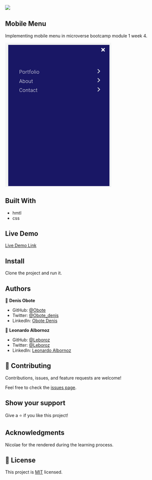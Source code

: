 ![](https://img.shields.io/badge/Microverse-blueviolet)

## Mobile Menu

Implementing mobile menu in microverse bootcamp module 1 week 4.


![screenshot](./app.png)


## Built With

- hmtl
- css
## Live Demo

[Live Demo Link](https://obote.github.io/myportfolio/)

## Install

Clone the project and run  it.



## Authors

👤 **Denis Obote**

- GitHub: [@Obote](https://github.com/Obote)
- Twitter: [@Obote_denis](https://twitter.com/Obote_denis)
- LinkedIn: [Obote Denis](https://www.linkedin.com/in/obote-denis-9859a2a3/)

👤 **Leonardo Albornoz**

- GitHub: [@Leboroz](https://github.com/Leboroz)
- Twitter: [@Leboroz](https://twitter.com/Leboroz)
- LinkedIn: [Leonardo Albornoz](https://linkedin.com/in/leonardo-albornoz-216784198) 


## 🤝 Contributing

Contributions, issues, and feature requests are welcome!

Feel free to check the [issues page](../../issues/).

## Show your support

Give a ⭐️ if you like this project!

## Acknowledgments

Nicolae for the rendered during the learning process.

## 📝 License

This project is [MIT](./MIT.md) licensed.